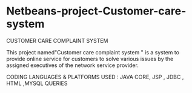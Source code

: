 # Netbeans-project-Customer-care-system

CUSTOMER CARE COMPLAINT SYSTEM 

This project named"Customer care complaint system " is a system to provide online service for customers to solve various issues by the assigned executives of the network service provider.

CODING LANGUAGES & PLATFORMS USED : JAVA CORE, JSP , JDBC , HTML ,MYSQL QUERIES






